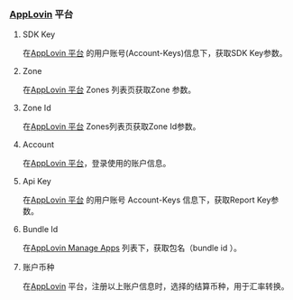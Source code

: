 ### [AppLovin](https://www.applovin.com/login) 平台

1. SDK Key

   在[AppLovin 平台](https://dash.applovin.com/account#keys) 的用户账号(Account-Keys)信息下，获取SDK Key参数。

2. Zone 
  
   在[AppLovin 平台](https://dash.applovin.com/zones)  Zones 列表页获取Zone 参数。

3. Zone Id

   在[AppLovin 平台](https://dash.applovin.com/zones)  Zones列表页获取Zone Id参数。 

4. Account

    在[AppLovin 平台](https://www.applovin.com/login)，登录使用的账户信息。
   
 5. Api Key 
 
    在[AppLovin 平台](https://dash.applovin.com/account#keys ) 的用户账号 Account-Keys 信息下，获取Report Key参数。

  6. Bundle Id 
     
     在[AppLovin  Manage Apps](https://dash.applovin.com/manage) 列表下，获取包名（bundle id ）。
 
  7. 账户币种

     在[AppLovin](https://www.applovin.com/login) 平台，注册以上账户信息时，选择的结算币种，用于汇率转换。

